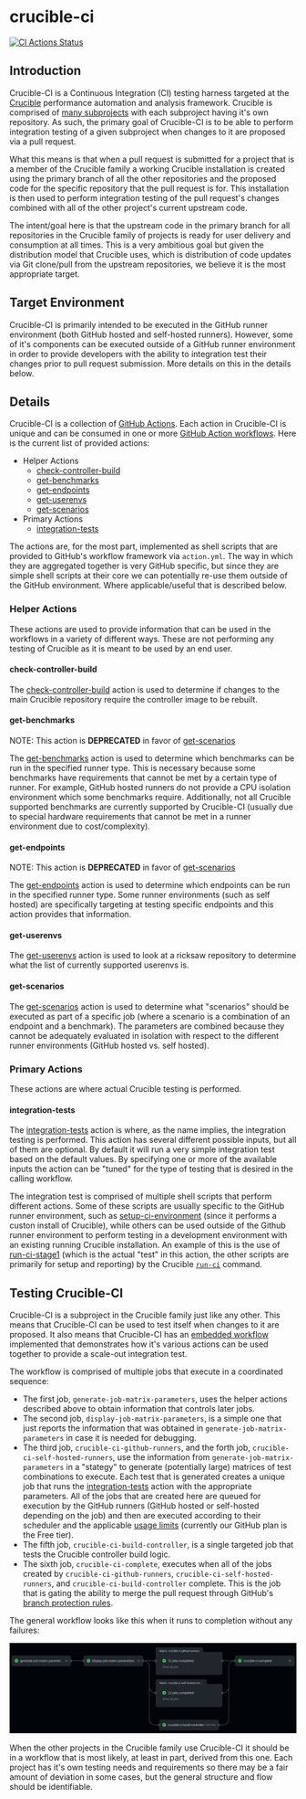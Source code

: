 # crucible-ci

[![CI Actions Status](https://github.com/perftool-incubator/crucible-ci/workflows/crucible-ci/badge.svg)](https://github.com/perftool-incubator/crucible-ci/actions)

## Introduction

Crucible-CI is a Continuous Integration (CI) testing harness targeted at the [Crucible](https://github.com/perftool-incubator/crucible) performance automation and analysis framework.  Crucible is comprised of [many subprojects](https://github.com/perftool-incubator/crucible#subprojects) with each subproject having it's own repository.  As such, the primary goal of Crucible-CI is to be able to perform integration testing of a given subproject when changes to it are proposed via a pull request.

What this means is that when a pull request is submitted for a project that is a member of the Crucible family a working Crucible installation is created using the primary branch of all the other repositories and the proposed code for the specific repository that the pull request is for.  This installation is then used to perform integration testing of the pull request's changes combined with all of the other project's current upstream code.

The intent/goal here is that the upstream code in the primary branch for all repositories in the Crucible family of projects is ready for user delivery and consumption at all times.  This is a very ambitious goal but given the distribution model that Crucible uses, which is distribution of code updates via Git clone/pull from the upstream repositories, we believe it is the most appropriate target.

## Target Environment

Crucible-CI is primarily intended to be executed in the GitHub runner environment (both GitHub hosted and self-hosted runners).  However, some of it's components can be executed outside of a GitHub runner environment in order to provide developers with the ability to integration test their changes prior to pull request submission.  More details on this in the details below.

## Details

Crucible-CI is a collection of [GitHub Actions](https://docs.github.com/en/actions).  Each action in Crucible-CI is unique and can be consumed in one or more [GitHub Action workflows](https://docs.github.com/en/actions/using-workflows/about-workflows).  Here is the current list of provided actions:

- Helper Actions
  - [check-controller-build](README.md#check-controller-build)
  - [get-benchmarks](README.md#get-benchmarks)
  - [get-endpoints](README.md#get-endpoints)
  - [get-userenvs](README.md#get-userenvs)
  - [get-scenarios](README.md#get-scenarios)
- Primary Actions
  - [integration-tests](README.md#integration-tests)

The actions are, for the most part, implemented as shell scripts that are provided to GitHub's workflow framework via `action.yml`.  The way in which they are aggregated together is very GitHub specific, but since they are simple shell scripts at their core we can potentially re-use them outside of the GitHub environment.  Where applicable/useful that is described below.

### Helper Actions

These actions are used to provide information that can be used in the workflows in a variety of different ways.  These are not performing any testing of Crucible as it is meant to be used by an end user.

#### check-controller-build

The [check-controller-build](.github/actions/check-controller-build) action is used to determine if changes to the main Crucible repository require the controller image to be rebuilt.

#### get-benchmarks

NOTE: This action is **DEPRECATED** in favor of [get-scenarios](README.md#get-scenarios)

The [get-benchmarks](.github/actions/get-benchmarks) action is used to determine which benchmarks can be run in the specified runner type.  This is necessary because some benchmarks have requirements that cannot be met by a certain type of runner.  For example, GitHub hosted runners do not provide a CPU isolation environment which some benchmarks require.  Additionally, not all Crucible supported benchmarks are currently supported by Crucible-CI (usually due to special hardware requirements that cannot be met in a runner environment due to cost/complexity).

#### get-endpoints

NOTE: This action is **DEPRECATED** in favor of [get-scenarios](README.md#get-scenarios)

The [get-endpoints](.github/actions/get-endpoints) action is used to determine which endpoints can be run in the specified runner type.  Some runner environments (such as self hosted) are specifically targeting at testing specific endpoints and this action provides that information.

#### get-userenvs

The [get-userenvs](.github/actions/get-userenvs) action is used to look at a ricksaw repository to determine what the list of currently supported userenvs is.

#### get-scenarios

The [get-scenarios](.github/actions/get-scenarios) action is used to determine what "scenarios" should be executed as part of a specific job (where a scenario is a combination of an endpoint and a benchmark).  The parameters are combined because they cannot be adequately evaluated in isolation with respect to the different runner environments (GitHub hosted vs. self hosted).

### Primary Actions

These actions are where actual Crucible testing is performed.

#### integration-tests

The [integration-tests](.github/actions/integration-tests) action is where, as the name implies, the integration testing is performed.  This action has several different possible inputs, but all of them are optional.  By default it will run a very simple integration test based on the default values.  By specifying one or more of the available inputs the action can be "tuned" for the type of testing that is desired in the calling workflow.

The integration test is comprised of multiple shell scripts that perform different actions.  Some of these scripts are usually specific to the GitHub runner environment, such as [setup-ci-environment](.github/actions/integration-tests/setup-ci-environment) (since it performs a custon install of Crucible), while others can be used outside of the Github runner environment to perform testing in a development environment with an existing running Crucible installation.  An example of this is the use of [run-ci-stage1](.github/actions/integration-tests/run-ci-stage1) (which is the actual "test" in this action, the other scripts are primarily for setup and reporting) by the Crucible [`run-ci`](https://github.com/perftool-incubator/crucible/blob/bcdde354c751baff60f8cb9d68203113ec4c3439/bin/_help#L48) command.

## Testing Crucible-CI

Crucible-CI is a subproject in the Crucible family just like any other.  This means that Crucible-CI can be used to test itself when changes to it are proposed.  It also means that Crucible-CI has an [embedded workflow](.github/workflows/crucible-ci.yaml) implemented that demonstrates how it's various actions can be used together to provide a scale-out integration test.

The workflow is comprised of multiple jobs that execute in a coordinated sequence:

- The first job, `generate-job-matrix-parameters`, uses the helper actions described above to obtain information that controls later jobs.
- The second job, `display-job-matrix-parameters`, is a simple one that just reports the information that was obtained in `generate-job-matrix-parameters` in case it is needed for debugging.
- The third job, `crucible-ci-github-runners`, and the forth job, `crucible-ci-self-hosted-runners`, use the information from `generate-job-matrix-parameters` in a "stategy" to generate (potentially large) matrices of test combinations to execute.  Each test that is generated creates a unique job that runs the [integration-tests](README.md#integration-tests) action with the appropriate parameters.  All of the jobs that are created here are queued for execution by the GitHub runners (GitHub hosted or self-hosted depending on the job) and then are executed according to their scheduler and the applicable [usage limits](https://docs.github.com/en/actions/learn-github-actions/usage-limits-billing-and-administration#usage-limits) (currently our GitHub plan is the Free tier).
- The fifth job, `crucible-ci-build-controller`, is a single targeted job that tests the Crucible controller build logic.
- The sixth job, `crucible-ci-complete`, executes when all of the jobs created by `crucible-ci-github-runners`, `crucible-ci-self-hosted-runners`, and `crucible-ci-build-controller` complete.  This is the job that is gating the ability to merge the pull request through GitHub's [branch protection rules](https://docs.github.com/en/repositories/configuring-branches-and-merges-in-your-repository/defining-the-mergeability-of-pull-requests/about-protected-branches#require-status-checks-before-merging).

The general workflow looks like this when it runs to completion without any failures:

![GitHub workflow example](docs/crucible-ci.png)

When the other projects in the Crucible family use Crucible-CI it should be in a workflow that is most likely, at least in part, derived from this one.  Each project has it's own testing needs and requirements so there may be a fair amount of deviation in some cases, but the general structure and flow should be identifiable.
